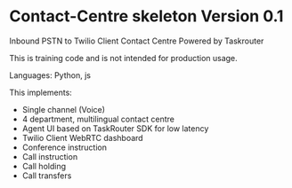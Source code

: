 # Contact-Centre skeleton Version 0.1

Inbound PSTN to Twilio Client Contact Centre Powered by Taskrouter 

This is training code and is not intended for production usage.

Languages: Python, js

This implements:

- Single channel (Voice)
- 4 department, multilingual contact centre
- Agent UI based on TaskRouter SDK for low latency
- Twilio Client WebRTC dashboard
- Conference instruction
- Call instruction
- Call holding
- Call transfers


